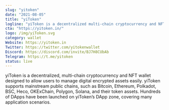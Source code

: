 ```yaml
---
slug: "yitoken"
date: "2021-08-05"
title: "yiToken"
logline: "yiToken is a decentralized multi-chain cryptocurrency and NFT wallet which supports an array of chains, including Bitcoin, Ethereum, Polkadot, BSC, Heco, OKExChain, Polygon, and Solana."
cta: "https://yitoken.in/"
logo: /img/yiToken.svg
category: wallet
Website: https://yitoken.in
Twitter: https://twitter.com/yitokenwallet
Discord: https://discord.com/invite/BJ7H8CUbAb
Telegram: https://t.me/yitoken
status: live
---
```


yiToken is a decentralized, multi-chain cryptocurrency and NFT wallet designed to allow users to manage digital encrypted assets easily. yiToken supports mainstream public chains, such as Bitcoin, Ethereum, Polkadot, BSC, Heco, OKExChain, Polygon, Solana, and their token assets. Hundreds of DApps have been launched on yiToken’s DApp zone, covering many application scenarios. 
